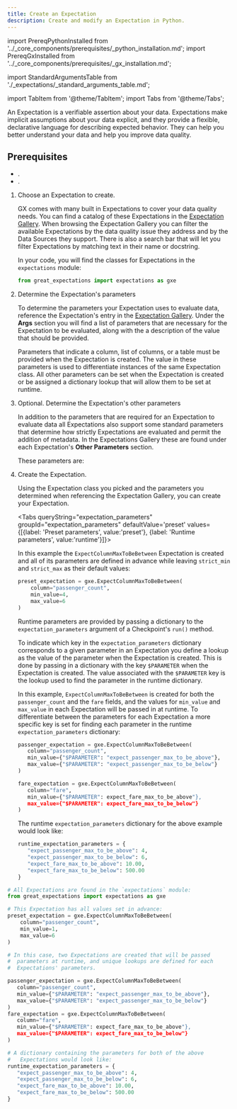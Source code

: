 ```yaml
---
title: Create an Expectation
description: Create and modify an Expectation in Python.
---
```

import PrereqPythonInstalled from '../_core_components/prerequisites/_python_installation.md';
import PrereqGxInstalled from '../_core_components/prerequisites/_gx_installation.md';

import StandardArgumentsTable from './_expectations/_standard_arguments_table.md';

import TabItem from '@theme/TabItem';
import Tabs from '@theme/Tabs';

An Expectation is a verifiable assertion about your data. Expectations make implicit assumptions about your data explicit, and they provide a flexible, declarative language for describing expected behavior. They can help you better understand your data and help you improve data quality.

<h2>Prerequisites</h2>

- <PrereqPythonInstalled/>.
- <PrereqGxInstalled/>.

<Tabs>

<TabItem value="procedure" label="Procedure">

1. Choose an Expectation to create.

   GX comes with many built in Expectations to cover your data quality needs.  You can find a catalog of these Expectations in the [Expectation Gallery](https://greatexpectations.io/expectations/).  When browsing the Expectation Gallery you can filter the available Expectations by the data quality issue they address and by the Data Sources they support.  There is also a search bar that will let you filter Expectations by matching text in their name or docstring.

   In your code, you will find the classes for Expectations in the `expectations` module:

   ```python title="Python"
   from great_expectations import expectations as gxe
   ```

2. Determine the Expectation's parameters

   To determine the parameters your Expectation uses to evaluate data, reference the Expectation's entry in the [Expectation Gallery](https://greatexpectations.io/expectations/).  Under the **Args** section you will find a list of parameters that are necessary for the Expectation to be evaluated, along with the a description of the value that should be provided.

   Parameters that indicate a column, list of columns, or a table must be provided when the Expectation is created.  The value in these parameters is used to differentiate instances of the same Expectation class.  All other parameters can be set when the Expectation is created or be assigned a dictionary lookup that will allow them to be set at runtime.
   
3. Optional. Determine the Expectation's other parameters

   In addition to the parameters that are required for an Expectation to evaluate data all Expectations also support some standard parameters that determine how strictly Expectations are evaluated and permit the addition of metadata.  In the Expectations Gallery these are found under each Expectation's **Other Parameters** section.

   These parameters are:

   <StandardArgumentsTable/>

4. Create the Expectation.
  
   Using the Expectation class you picked and the parameters you determined when referencing the Expectation Gallery, you can create your Expectation.

   <Tabs queryString="expectation_parameters" groupId="expectation_parameters" defaultValue='preset' values={[{label: 'Preset parameters', value:'preset'}, {label: 'Runtime parameters', value:'runtime'}]}>

   <TabItem value="preset" label="Preset parameters">
   
      In this example the `ExpectColumnMaxToBeBetween` Expectation is created and all of its parameters are defined in advance while leaving `strict_min` and `strict_max` as their default values:

      ```python title="Python"
      preset_expectation = gxe.ExpectColumnMaxToBeBetween(
          column="passenger_count",
          min_value=4,
          max_value=6
      )
      ```

   </TabItem>
   
   <TabItem value="runtime" label="Runtime parameters">

      Runtime parameters are provided by passing a dictionary to the `expectation_parameters` argument of a Checkpoint's `run()` method.
      
      To indicate which key in the `expectation_parameters` dictionary corresponds to a given parameter in an Expectation you define a lookup as the value of the parameter when the Expectation is created.  This is done by passing in a dictionary with the key `$PARAMETER` when the Expectation is created.  The value associated with the `$PARAMETER` key is the lookup used to find the parameter in the runtime dictionary.

      In this example, `ExpectColumnMaxToBeBetween` is created for both the `passenger_count` and the `fare` fields, and the values for `min_value` and `max_value` in each Expectation will be passed in at runtime.  To differentiate between the parameters for each Expectation a more specific key is set for finding each parameter in the runtime `expectation_parameters` dictionary:
   
      ```python title="Python"
      passenger_expectation = gxe.ExpectColumnMaxToBeBetween(
         column="passenger_count",
         min_value={"$PARAMETER": "expect_passenger_max_to_be_above"},
         max_value={"$PARAMETER": "expect_passenger_max_to_be_below"}
      )

      fare_expectation = gxe.ExpectColumnMaxToBeBetween(
         column="fare",
         min_value={"$PARAMETER": expect_fare_max_to_be_above"},
         max_value={"$PARAMETER": expect_fare_max_to_be_below"}
      )
      ```

      The runtime `expectation_parameters` dictionary for the above example would look like:
   
      ```python title="Python"
      runtime_expectation_parameters = {
         "expect_passenger_max_to_be_above": 4,
         "expect_passenger_max_to_be_below": 6,
         "expect_fare_max_to_be_above": 10.00,
         "expect_fare_max_to_be_below": 500.00
      }
      ``` 

   </TabItem>

   </Tabs>

</TabItem>

<TabItem value="sample_code" label="Sample code">

   ```python title="Python"
   # All Expectations are found in the `expectations` module:
   from great_expectations import expectations as gxe
   
   # This Expectation has all values set in advance:
   preset_expectation = gxe.ExpectColumnMaxToBeBetween(
       column="passenger_count",
       min_value=1,
       max_value=6
   )
   
   # In this case, two Expectations are created that will be passed
   #  parameters at runtime, and unique lookups are defined for each
   #  Expectations' parameters.

   passenger_expectation = gxe.ExpectColumnMaxToBeBetween(
      column="passenger_count",
      min_value={"$PARAMETER": "expect_passenger_max_to_be_above"},
      max_value={"$PARAMETER": "expect_passenger_max_to_be_below"}
   )
   fare_expectation = gxe.ExpectColumnMaxToBeBetween(
      column="fare",
      min_value={"$PARAMETER": expect_fare_max_to_be_above"},
      max_value={"$PARAMETER": expect_fare_max_to_be_below"}
   )
   
   # A dictionary containing the parameters for both of the above
   #   Expectations would look like:
   runtime_expectation_parameters = {
      "expect_passenger_max_to_be_above": 4,
      "expect_passenger_max_to_be_below": 6,
      "expect_fare_max_to_be_above": 10.00,
      "expect_fare_max_to_be_below": 500.00
   }
   ```

</TabItem>

</Tabs>

   

